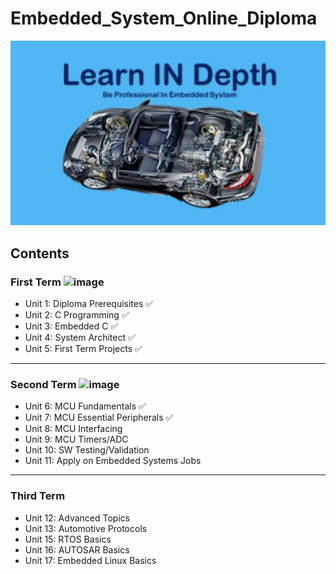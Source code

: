 # Embedded_System_Online_Diploma

![image][def]

[def]: EmbeddedSystemDiploma.png

## Contents

### First Term  ![image](https://img.shields.io/badge/DONE-green)
- Unit 1: Diploma Prerequisites :white_check_mark:
- Unit 2: C Programming :white_check_mark:
- Unit 3: Embedded C :white_check_mark:
- Unit 4: System Architect :white_check_mark:
- Unit 5: First Term Projects :white_check_mark: 

---

### Second Term ![image](https://img.shields.io/badge/In_Progress-green)

- Unit 6: MCU Fundamentals :white_check_mark: 
- Unit 7: MCU Essential Peripherals :white_check_mark: 
- Unit 8: MCU Interfacing
- Unit 9: MCU Timers/ADC
- Unit 10: SW Testing/Validation
- Unit 11: Apply on Embedded Systems Jobs

---

### Third Term 

- Unit 12: Advanced Topics
- Unit 13: Automotive Protocols
- Unit 15: RTOS Basics
- Unit 16: AUTOSAR Basics
- Unit 17: Embedded Linux Basics
